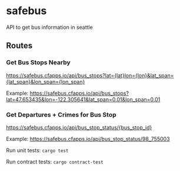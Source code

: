 # safebus
API to get bus information in seattle

## Routes

### Get Bus Stops Nearby

https://safebus.cfapps.io/api/bus_stops?lat={lat}lon={lon}&lat_span={lat_span}&lon_span={lon_span}

Example: https://safebus.cfapps.io/api/bus_stops?lat=47.653435&lon=-122.305641&lat_span=0.01&lon_span=0.01

### Get Departures + Crimes for Bus Stop

https://safebus.cfapps.io/api/bus_stop_status/{bus_stop_id}

Example: https://safebus.cfapps.io/api/bus_stop_status/98_755003

Run unit tests:
`cargo test`

Run contract tests:
`cargo contract-test`
